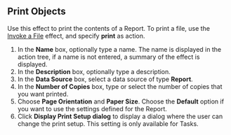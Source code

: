 ## Print Objects

Use this effect to print the contents of a Report. To print a file, use the [Invoke a File](invoke-a-file.md) effect, and specify **print** as action.

1.  In the **Name** box, optionally type a name. The name is displayed in the action tree, if a name is not entered, a summary of the effect is displayed.
2.  In the **Description** box, optionally type a description.
3.  In the **Data Source** box, select a data source of type **Report**.
4.  In the **Number of Copies** box, type or select the number of copies that you want printed.
5.  Choose **Page Orientation** and **Paper Size**. Choose the **Default** option if you want to use the settings defined for the Report.
6.  Click **Display Print Setup dialog** to display a dialog where the user can change the print setup. This setting is only available for Tasks.